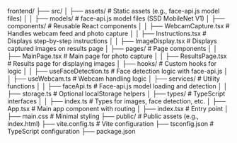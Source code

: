 frontend/
├── src/
│   ├── assets/                  # Static assets (e.g., face-api.js model files)
│   │   ├── models/              # face-api.js model files (SSD MobileNet V1)
│   ├── components/              # Reusable React components
│   │   ├── WebcamCapture.tsx    # Handles webcam feed and photo capture
│   │   ├── Instructions.tsx     # Displays step-by-step instructions
│   │   ├── ImageDisplay.tsx     # Displays captured images on results page
│   ├── pages/                   # Page components
│   │   ├── MainPage.tsx         # Main page for photo capture
│   │   ├── ResultsPage.tsx      # Results page for displaying images
│   ├── hooks/                   # Custom hooks for logic
│   │   ├── useFaceDetection.ts  # Face detection logic with face-api.js
│   │   ├── useWebcam.ts         # Webcam handling logic
│   ├── services/                # Utility functions
│   │   ├── faceApi.ts           # Face-api.js model loading and detection
│   │   ├── storage.ts           # Optional localStorage helpers
│   ├── types/                   # TypeScript interfaces
│   │   ├── index.ts             # Types for images, face detection, etc.
│   ├── App.tsx                  # Main app component with routing
│   ├── index.tsx                # Entry point
│   ├── main.css                 # Minimal styling
├── public/                      # Public assets (e.g., index.html)
├── vite.config.ts               # Vite configuration
├── tsconfig.json                # TypeScript configuration
├── package.json